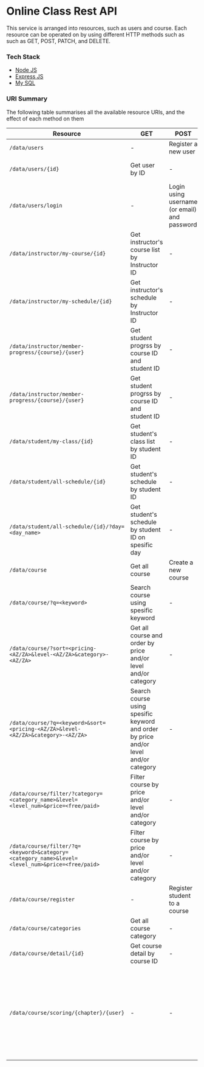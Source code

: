 # Online Class Rest API

This service is arranged into resources, such as users and course. Each resource can be operated on by using different HTTP methods such as such as GET, POST, PATCH, and DELETE.

### Tech Stack

-   [Node JS](https://nodejs.org/en/)
-   [Express JS](https://expressjs.com/)
-   [My SQL](https://www.mysql.com/)

### URI Summary

The following table summarises all the available resource URIs, and the effect of each method on them

| Resource                                                                                        | GET                                                                                  | POST                                         | PATCH                                                                      | DELETE |
| ----------------------------------------------------------------------------------------------- | ------------------------------------------------------------------------------------ | -------------------------------------------- | -------------------------------------------------------------------------- | ------ |
| `/data/users`                                                                                   | -                                                                                    | Register a new user                          | -                                                                          | -      |
| `/data/users/{id}`                                                                              | Get user by ID                                                                       | -                                            | Update user by ID                                                          | -      |
| `/data/users/login`                                                                             | -                                                                                    | Login using username (or email) and password | -                                                                          | -      |
| `/data/instructor/my-course/{id}`                                                               | Get instructor's course list by Instructor ID                                        | -                                            | -                                                                          | -      |
| `/data/instructor/my-schedule/{id}`                                                             | Get instructor's schedule by Instructor ID                                           | -                                            | -                                                                          | -      |
| `/data/instructor/member-progress/{course}/{user}`                                              | Get student progrss by course ID and student ID                                      | -                                            | -                                                                          | -      |
| `/data/instructor/member-progress/{course}/{user}`                                              | Get student progrss by course ID and student ID                                      | -                                            | -                                                                          | -      |
| `/data/student/my-class/{id}`                                                                   | Get student's class list by student ID                                               | -                                            | -                                                                          | -      |
| `/data/student/all-schedule/{id}`                                                               | Get student's schedule by student ID                                                 | -                                            | -                                                                          | -      |
| `/data/student/all-schedule/{id}/?day=<day_name>`                                               | Get student's schedule by student ID on spesific day                                 | -                                            | -                                                                          | -      |
| `/data/course`                                                                                  | Get all course                                                                       | Create a new course                          | -                                                                          | -      |
| `/data/course/?q=<keyword>`                                                                     | Search course using spesific keyword                                                 | -                                            | -                                                                          | -      |
| `/data/course/?sort=<pricing-<AZ/ZA>&level-<AZ/ZA>&category>-<AZ/ZA>`                           | Get all course and order by price and/or level and/or category                       | -                                            | -                                                                          | -      |
| `/data/course/?q=<keyword>&sort=<pricing-<AZ/ZA>&level-<AZ/ZA>&category>-<AZ/ZA>`               | Search course using spesific keyword and order by price and/or level and/or category | -                                            | -                                                                          | -      |
| `/data/course/filter/?category=<category_name>&level=<level_num>&price=<free/paid>`             | Filter course by price and/or level and/or category                                  | -                                            | -                                                                          | -      |
| `/data/course/filter/?q=<keyword>&category=<category_name>&level=<level_num>&price=<free/paid>` | Filter course by price and/or level and/or category                                  | -                                            | -                                                                          | -      |
| `/data/course/register`                                                                         | -                                                                                    | Register student to a course                 | -                                                                          | -      |
| `/data/course/categories`                                                                       | Get all course category                                                              | -                                            | -                                                                          | -      |
| `/data/course/detail/{id}`                                                                      | Get course detail by course ID                                                       | -                                            | -                                                                          | -      |
| `/data/course/scoring/{chapter}/{user}`                                                         | -                                                                                    | -                                            | Submit student score on course chapter by student ID and course chapter ID | -      |
